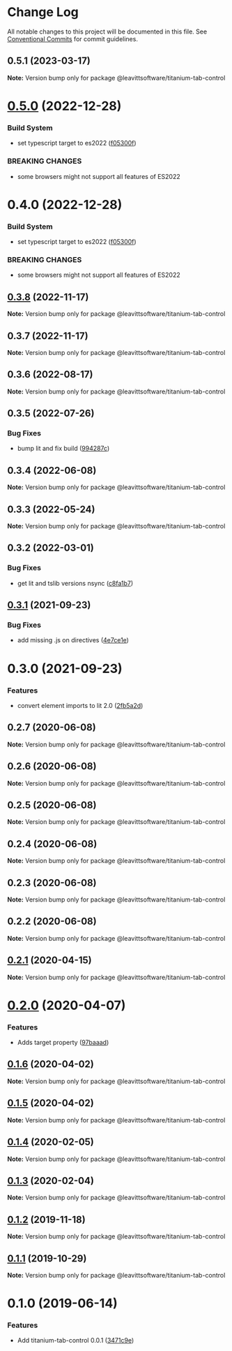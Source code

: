 # Change Log

All notable changes to this project will be documented in this file.
See [Conventional Commits](https://conventionalcommits.org) for commit guidelines.

## 0.5.1 (2023-03-17)

**Note:** Version bump only for package @leavittsoftware/titanium-tab-control

# [0.5.0](https://github.com/LeavittSoftware/titanium-elements/compare/@leavittsoftware/titanium-tab-control@0.4.0...@leavittsoftware/titanium-tab-control@0.5.0) (2022-12-28)

### Build System

- set typescript target to es2022 ([f05300f](https://github.com/LeavittSoftware/titanium-elements/commit/f05300fb73bb634f2e7d0ae6a8c1b08132ee2b6a))

### BREAKING CHANGES

- some browsers might not support all features of ES2022

# 0.4.0 (2022-12-28)

### Build System

- set typescript target to es2022 ([f05300f](https://github.com/LeavittSoftware/titanium-elements/commit/f05300fb73bb634f2e7d0ae6a8c1b08132ee2b6a))

### BREAKING CHANGES

- some browsers might not support all features of ES2022

## [0.3.8](https://github.com/LeavittSoftware/titanium-elements/compare/@leavittsoftware/titanium-tab-control@0.3.7...@leavittsoftware/titanium-tab-control@0.3.8) (2022-11-17)

**Note:** Version bump only for package @leavittsoftware/titanium-tab-control

## 0.3.7 (2022-11-17)

**Note:** Version bump only for package @leavittsoftware/titanium-tab-control

## 0.3.6 (2022-08-17)

**Note:** Version bump only for package @leavittsoftware/titanium-tab-control

## 0.3.5 (2022-07-26)

### Bug Fixes

- bump lit and fix build ([994287c](https://github.com/LeavittSoftware/titanium-elements/commit/994287cc92267fe41093ee8ded6640521bd3facb))

## 0.3.4 (2022-06-08)

**Note:** Version bump only for package @leavittsoftware/titanium-tab-control

## 0.3.3 (2022-05-24)

**Note:** Version bump only for package @leavittsoftware/titanium-tab-control

## 0.3.2 (2022-03-01)

### Bug Fixes

- get lit and tslib versions nsync ([c8fa1b7](https://github.com/LeavittSoftware/titanium-elements/commit/c8fa1b77320c6b6854009bb076ba0bcc2c632ae0))

## [0.3.1](https://github.com/LeavittSoftware/titanium-elements/compare/@leavittsoftware/titanium-tab-control@0.3.0...@leavittsoftware/titanium-tab-control@0.3.1) (2021-09-23)

### Bug Fixes

- add missing .js on directives ([4e7ce1e](https://github.com/LeavittSoftware/titanium-elements/commit/4e7ce1eb2b51213e21d01755674239e810b24cd1))

# 0.3.0 (2021-09-23)

### Features

- convert element imports to lit 2.0 ([2fb5a2d](https://github.com/LeavittSoftware/titanium-elements/commit/2fb5a2da5a5af636541ce58e398fdf587e2c008a))

## 0.2.7 (2020-06-08)

**Note:** Version bump only for package @leavittsoftware/titanium-tab-control

## 0.2.6 (2020-06-08)

**Note:** Version bump only for package @leavittsoftware/titanium-tab-control

## 0.2.5 (2020-06-08)

**Note:** Version bump only for package @leavittsoftware/titanium-tab-control

## 0.2.4 (2020-06-08)

**Note:** Version bump only for package @leavittsoftware/titanium-tab-control

## 0.2.3 (2020-06-08)

**Note:** Version bump only for package @leavittsoftware/titanium-tab-control

## 0.2.2 (2020-06-08)

**Note:** Version bump only for package @leavittsoftware/titanium-tab-control

## [0.2.1](https://github.com/LeavittSoftware/titanium-elements/compare/@leavittsoftware/titanium-tab-control@0.2.0...@leavittsoftware/titanium-tab-control@0.2.1) (2020-04-15)

**Note:** Version bump only for package @leavittsoftware/titanium-tab-control

# [0.2.0](https://github.com/LeavittSoftware/titanium-elements/compare/@leavittsoftware/titanium-tab-control@0.1.6...@leavittsoftware/titanium-tab-control@0.2.0) (2020-04-07)

### Features

- Adds target property ([97baaad](https://github.com/LeavittSoftware/titanium-elements/commit/97baaade054f7855796c5798f20fb4f7c76890f5))

## [0.1.6](https://github.com/LeavittSoftware/titanium-elements/compare/@leavittsoftware/titanium-tab-control@0.1.5...@leavittsoftware/titanium-tab-control@0.1.6) (2020-04-02)

**Note:** Version bump only for package @leavittsoftware/titanium-tab-control

## [0.1.5](https://github.com/LeavittSoftware/titanium-elements/compare/@leavittsoftware/titanium-tab-control@0.1.4...@leavittsoftware/titanium-tab-control@0.1.5) (2020-04-02)

**Note:** Version bump only for package @leavittsoftware/titanium-tab-control

## [0.1.4](https://github.com/LeavittSoftware/titanium-elements/compare/@leavittsoftware/titanium-tab-control@0.1.3...@leavittsoftware/titanium-tab-control@0.1.4) (2020-02-05)

**Note:** Version bump only for package @leavittsoftware/titanium-tab-control

## [0.1.3](https://github.com/LeavittSoftware/titanium-elements/compare/@leavittsoftware/titanium-tab-control@0.1.2...@leavittsoftware/titanium-tab-control@0.1.3) (2020-02-04)

**Note:** Version bump only for package @leavittsoftware/titanium-tab-control

## [0.1.2](https://github.com/LeavittSoftware/titanium-elements/compare/@leavittsoftware/titanium-tab-control@0.1.1...@leavittsoftware/titanium-tab-control@0.1.2) (2019-11-18)

**Note:** Version bump only for package @leavittsoftware/titanium-tab-control

## [0.1.1](https://github.com/LeavittSoftware/titanium-elements/compare/@leavittsoftware/titanium-tab-control@0.1.0...@leavittsoftware/titanium-tab-control@0.1.1) (2019-10-29)

**Note:** Version bump only for package @leavittsoftware/titanium-tab-control

# 0.1.0 (2019-06-14)

### Features

- Add titanium-tab-control 0.0.1 ([3471c9e](https://github.com/LeavittSoftware/titanium-elements/commit/3471c9e))
